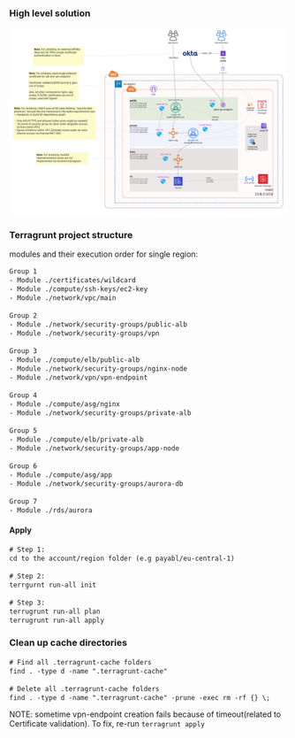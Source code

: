 ### High level solution
[![AWS HLD](AWS_HLD.png)](AWS_HLD.png)

### Terragrunt project structure 
modules and their execution order for single region:
```
Group 1
- Module ./certificates/wildcard
- Module ./compute/ssh-keys/ec2-key
- Module ./network/vpc/main

Group 2
- Module ./network/security-groups/public-alb
- Module ./network/security-groups/vpn

Group 3
- Module ./compute/elb/public-alb
- Module ./network/security-groups/nginx-node
- Module ./network/vpn/vpn-endpoint

Group 4
- Module ./compute/asg/nginx
- Module ./network/security-groups/private-alb

Group 5
- Module ./compute/elb/private-alb
- Module ./network/security-groups/app-node

Group 6
- Module ./compute/asg/app
- Module ./network/security-groups/aurora-db

Group 7
- Module ./rds/aurora
```

#### Apply
```
# Step 1: 
cd to the account/region folder (e.g payabl/eu-central-1)

# Step 2: 
terrgurnt run-all init 

# Step 3: 
terrugrunt run-all plan
terrugrunt run-all apply
```

### Clean up cache directories
```
# Find all .terragrunt-cache folders
find . -type d -name ".terragrunt-cache"

# Delete all .terragrunt-cache folders
find . -type d -name ".terragrunt-cache" -prune -exec rm -rf {} \;
```

NOTE: sometime vpn-endpoint creation fails because of timeout(related to Certificate validation). To fix, re-run `terragrunt apply` 